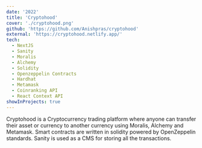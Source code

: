 ```yaml
---
date: '2022'
title: 'Cryptohood'
cover: './cryptohood.png'
github: 'https://github.com/Anishpras/cryptohood'
external: 'https://cryptohood.netlify.app/'
tech:
  - NextJS
  - Sanity
  - Moralis
  - Alchemy
  - Solidity
  - Openzeppelin Contracts
  - Hardhat
  - Metamask
  - Coinranking API
  - React Context API
showInProjects: true
---
```


Cryptohood is a Cryptocurrency trading platform where anyone can transfer their asset or currency to another currency using Moralis, Alchemy and Metamask. Smart contracts are written in solidity powered by OpenZeppelin standards. Sanity is used as a CMS for storing all the transactions.
